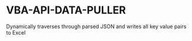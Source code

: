 # VBA-API-DATA-PULLER
Dynamically traverses through parsed JSON and writes all key value pairs to Excel

